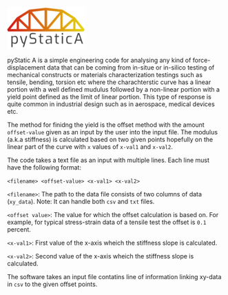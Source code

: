 ![alt text](https://raw.githubusercontent.com/samanseifi/pyStaticA/master/logo.png "Logo Title Text 1")

pyStatic A is a simple engineering code for analysing any kind of force-displacement data that can be coming from in-situe or in-silico testing of mechanical constructs or materials characterization testings such as tensile, bending, torsion etc where the charachterstic curve has a linear portion with a well defined mudulus followed by a non-linear portion with a yield point defined as the limit of linear portion. This type of response is quite common in industrial design such as in aerospace, medical devices etc.

The method for finidng the yield is the offset method with the amount `offset-value` given as an input by the user into the input file. The modulus (a.k.a stiffness) is calculated based on two given points hopefully on the linear part of the curve with `x` values of `x-val1` and `x-val2`.

The code takes a text file as an input with multiple lines. Each line must have the following format:

`<filename> <offset-value> <x-val1> <x-val2>`

`<filename>`: The path to the data file consists of two columns of data (`xy_data`). Note: It can handle both `csv` and `txt` files.

`<offset value>`: The value for which the offset calculation is based on. For example, for typical stress-strain data of a tensile test the offset is `0.1` percent.

`<x-val1>`: First value of the x-axis wheich the stiffness slope is calculated. 

`<x-val2>`: Second value of the x-axis wheich the stiffness slope is calculated.


The software takes an input file contatins line of information linking xy-data in `csv` to the given offset points.

